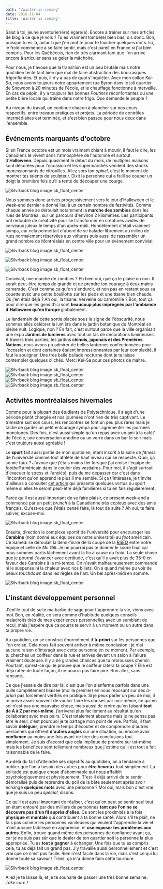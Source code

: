 ```yaml
---
path: '/winter-is-coming'
date: 2018-11-04
title: 'Winter is coming'
---
```


Salut à toi, jeune aventurier(ère) égaré(e). Encore à traîner sur mes articles de blog à ce que je vois ? Tu es vraiment tombé(e) bien bas, dis donc. Bon, puisque tu es là, autant que j'en profite pour te toucher quelques mots. Ici, le froid commence à se faire sentir, mais c'est pareil en France si j'ai bien compris. Pour les Québécois, rien de très alarmant tant que l'on arrive encore à articuler sans se geler la mâchoire.

Pour nous, je t'avoue que la transition est un peu brutale mais notre quotidien tente tant bien que mal de faire abstraction des bourrasques frigorifiantes. Et puis, il n'y a pas de quoi s'inquiéter. Avec mon colloc _Kei-Sa_, nous avons toujours notre appartement rue Byron dans le joli quartier de Snowdon à 20 minutes de l'école, et le chauffage fonctionne à merveille. En cas de pépin, il y a toujours les bonnes _Poutines_ réconfortantes ou une petite bière locale qui traîne dans notre frigo. Que demande le peuple ?

Au niveau du travail, on continue chacun à plancher sur nos cours respectifs, entre travaux pratiques et projets. La période de contrôles intermédiaires est terminée, et s'est bien passée pour nous deux dans l'ensemble.

## Événements marquants d'octobre

Si en France octobre est un mois vraiment chiant à mourir, il faut le dire, les Canadiens le vivent dans l'atmosphère de l'automne et surtout d'**Halloween**. Depuis quasiment le début du mois, de multiples maisons sont décorées pour l'occasion et les supermarchés vendent des stocks impressionnants de citrouilles. Allez sors ton _opinel_, c'est le moment de montrer tes talents de sculpteur. Dixit la personne qui a failli se couper un doigt la première fois qu'il a tenté de découper une courge.

![Silvrback blog image sb_float_center](https://silvrback.s3.amazonaws.com/uploads/ca6fe8a3-7a1f-4b60-bced-9fa58769fe0c/2018-10-22%2014.13.01.jpg)

Nous sommes donc arrivés progressivement vers le jour d'Halloween et le week-end dernier a donné lieu à un certain nombre de festivités. Comme chaque année se déroulait notamment la **marche des zombies** dans les rues de Montréal, sur un parcours d'environ 2 kilomètres. Les participants ont redoublé de créativité pour se transformer en créatures avides de cerveaux juteux le temps d'un après-midi. Honnêtement c'était vraiment sympa, car cela permettait d'abord de se balader librement au milieu de rues normalement réservées aux voitures puis aussi de rassembler un grand nombre de Montréalais en centre ville pour un événement convivial.

![Silvrback blog image sb_float_center](https://silvrback.s3.amazonaws.com/uploads/ca6fe8a3-7a1f-4b60-bced-9fa58769fe0c/2018-10-27%2016.23.29-1.jpg)

![Silvrback blog image sb_float_center](https://silvrback.s3.amazonaws.com/uploads/0218c1cf-49ab-4879-a8b0-2d8b7ee6908a/20181027_161725.jpg)

![Silvrback blog image sb_float_center](https://silvrback.s3.amazonaws.com/uploads/16e2fbc9-1851-412b-bd87-13cc6961d2bd/2018-10-27%2016.39.52-1.jpg)

Convivial, une marche de zombies ? Eh bien oui, que ça te plaise ou non. Il serait peut-être temps de grandir et de prendre ton courage à deux mains camarade. C'est comme ça qu'on s'endurcit, et non pas en restant sous sa couette avec une petite bouillotte sur les pieds et une tisane bien chaude. Où j'en étais déjà ? Ah oui, la tisane. Verveine ou camomille ? Bon, tout ça pour dire que les gens d'ici sont **beaucoup plus imprégnés par l'ambiance d'Halloween qu'en Europe** globalement.

Le lendemain de cette sortie placée sous le signe de l'obscurité, nous sommes allés célébrer la lumière dans le jardin botanique de Montréal en pleine nuit. Logique, non ? En fait, c'est surtout parce que la ville organisait une expo **Jardins de lumières** avec tout un tas de décorations lumineuses. A travers trois parties, les jardins **chinois, japonais et des Premières Nations**, nous avons pu admirer de belles lanternes confectionnées pour l'occasion et dont certaines étaient impressionnantes par leur complexité, il faut le souligner. Une très belle ballade nocturne dont je te laisse contempler quelques clichés. Merci Kei-Sa pour ces photos de maître.

![Silvrback blog image sb_float_center](https://silvrback.s3.amazonaws.com/uploads/6fcc4706-624e-461d-bf33-2126a99a33c2/2018-10-28%2019.56.50.jpg)
![Silvrback blog image sb_float_center](https://silvrback.s3.amazonaws.com/uploads/ff55167d-bf38-47a6-af65-c63c03b5a654/IMG_7679.JPG)
![Silvrback blog image sb_float_center](https://silvrback.s3.amazonaws.com/uploads/4af3f24a-27b4-43ad-b741-2d2bbbcf2fcb/IMG_7652.JPG)
![Silvrback blog image sb_float_center](https://silvrback.s3.amazonaws.com/uploads/ff55167d-bf38-47a6-af65-c63c03b5a654/IMG_7656.JPG)

## Activités montréalaises hivernales

Comme pour la plupart des étudiants de Polytechnique, il s'agit d'une période plutôt chargée et nos journées n'ont rien de très captivant. Le trimestre suit son cours, les rencontres se font un peu plus rares mais je tâche de garder un petit entourage sympa pour agrémenter les journées monotones. Des fois, c'est aussi simple qu'un repas avec un ami à la cafét' de l'école, une conversation anodine ou un verre dans un bar le soir mais c'est toujours aussi agréable !

Le **sport** fait aussi partie de mon quotidien, étant inscrit à la salle de _fitness_ de l'université comme tout athlète de haut niveau qui se respecte. Quoi, ça sonne faux ? J'avoue que j'étais moins fier lorsque j'ai croisé l'équipe de _football_ américain dans le couloir des vestiaires. Pour moi, il s'agit surtout d'évacuer le stress et l'anxiété, puis de me dépasser car c'est dans l'inconfort qu'on apprend le plus il me semble. Si ça t'intéresse, je t'invite d'ailleurs à consulter [cet article](https://www.thecut.com/2016/06/how-exercise-shapes-you-far-beyond-the-gym.html) qui présente quelques vertus du sport même si elles te seront peut-être déjà familières si tu en fais régulièrement.

Parce qu'il est aussi important de se faire plaisir, ce présent week-end a commencé par un petit _brunch_ à la Canadienne très copieux avec des amis français. Qu'est-ce que j'étais censé faire, là tout de suite ? Ah oui, te faire saliver, excuse-moi.

![Silvrback blog image sb_float_center](https://silvrback.s3.amazonaws.com/uploads/f16d0f25-2077-40b4-8fe2-5ecb4fdcf472/brunch.jpg)

Ensuite, direction le complexe sportif de l'université pour encourager les **Carabins** (nom donné aux équipes de notre université) au _foot_ américain. Ce Samedi se déroulait la demi-finale de la coupe de la [_RSEQ_](http://www.rseqmontreal.com) entre notre équipe et celle de _Mc Gill_. Je ne pourrai pas te donner le score final car nous sommes partis lâchement avant la fin à cause du froid. La seule chose que je pourrai t'avancer avec certitude, c'est qu'il y avait plus de 35-0 en faveur des Carabins à la mi-temps. On n'avait malheureusement commandé ni le suspense ni la chaleur avec nos billets. On a quand même pu voir de beaux _touchdown_ dans les règles de l'art. Un bel après-midi en somme.

![Silvrback blog image sb_float_center](https://silvrback.s3.amazonaws.com/uploads/f16d0f25-2077-40b4-8fe2-5ecb4fdcf472/foot.jpg)

## L'instant développement personnel

J'enfile tout de suite ma barbe de sage pour t'apprendre la vie, viens avec moi. Bon, en réalité, ce sera comme d'habitude quelques conseils maladroits tirés de mes expériences personnelles avec un semblant de recul, mais j'espère que ça pourra te servir à un moment ou un autre dans ta propre vie.

Au quotidien, on se construit énormément d'**à-priori** sur les personnes que l'on croise. Cela nous fait souvent arriver à même conclusion : je n'ai aucune raison d'interagir avec cette personne en ce moment. Par exemple, tu cherches un coiffeur dans la rue et arrives devant un salon à l'allure vraiment douteuse. Il y a de grandes chances que tu rebrousses chemin. Pourtant, qu'est-ce qui te prouve que le coiffeur ratera ta coupe ? Elle est déjà ratée de toute façon, il ne pourra pas faire pire. Bon allez, sans rancune...

Ce que j'essaie de dire par là, c'est que l'on s'enferme parfois dans une bulle complètement biaisée (moi le premier) en nous reposant sur des _à-priori_ pas forcément vérifiés en pratique. Si je peux parler un peu de moi, il m'arrive assez souvent de vouloir faire les choses par moi-même, ce qui en soi n'est pas une mauvaise chose, mais aussi de croire qu'en faisant **tout de A à Z par moi-même**, j'arriverai plus facilement au résultat qu'en collaborant avec mes pairs. C'est totalement absurde mais je ne pense pas être le seul, c'est pourquoi je te partage mon point de vue. Parfois, il faut savoir **déléguer**, prendre le temps d'écouter et de comprendre d'autres personnes qui offrent **d'autres angles** sur une situation, ou encore avoir **confiance** au moins une fois avant de tirer des conclusions tout simplement. Je suis d'accord que cela implique de prendre sur toi-même mais les bénéfices sont tellement nombreux que j'estime qu'il est tout à fait raisonnable de le faire.

Au-delà du fait d'atteindre ses objectifs au quotidien, on a tendance à oublier que l'on a besoin des autres pour **être heureux** tout simplement. La solitude est quelque chose d'abominable qui nous affaiblit psychologiquement et physiquement. T'est-il déjà arrivé de te sentir démoralisé puis de reprendre du poil de la bête seulement après avoir échangé **quelques mots** avec une personne ? Moi oui, mais bon c'est vrai que je suis un peu _spécial_, disons.

Ce qu'il est aussi important de réaliser, c'est qu'on peut se sentir seul tout en étant entouré par des milliers de personnes **tant que l'on ne se découvre pas d'un fil auprès d'elles**. Ce sont les proximités à la fois **physique** et **mentale** qui contribuent à ta bonne santé. Alors s'il te plaît, ne fais pas comme les personnes vaniteuses qui veulent t'apprendre la vie et n'ont aucune faiblesse en apparence, et **ose exposer tes problèmes aux autres**. Enfin, trouve quand même des personnes de confiance avant ça, car je ne suis pas sûr que le dealer de ton quartier soit la personne la plus appropriée. Tu as **tout à gagner** à échanger. Une fois que tu as compris cela, tu as déjà fait un grand pas. J'y travaille aussi personnellement et c'est vrai que ce n'est pas facile. Rien n'est facile dans la vie, mais c'est ce qui lui donne toute sa saveur ! Tiens, ça m'a donné faim cette tournure.

![Silvrback blog image sb_float_center](https://silvrback.s3.amazonaws.com/uploads/ca6fe8a3-7a1f-4b60-bced-9fa58769fe0c/2018-10-27%2016.13.22-2.jpg)

Allez je te laisse là, et je te souhaite de passer une très bonne semaine. _Take care !_
